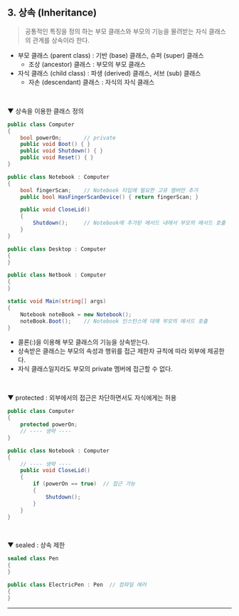 ## 3. 상속 (Inheritance)
> 공통적인 특징을 정의 하는 부모 클래스와 부모의 기능을 물려받는 자식 클래스의 관계를 상속이라 한다.
- 부모 클래스 (parent class) : 기반 (base) 클래스, 슈퍼 (super) 클래스
  - 조상 (ancestor) 클래스 : 부모의 부모 클래스
- 자식 클래스 (child class) : 파생 (derived) 클래스, 서브 (sub) 클래스
  - 자손 (descendant) 클래스 : 자식의 자식 클래스
<br>

▼ 상속을 이용한 클래스 정의
```csharp
public class Computer
{
    bool powerOn;       // private
    public void Boot() { }
    public void Shutdown() { }
    public void Reset() { }
}

public class Notebook : Computer
{
    bool fingerScan;    // Notebook 타입에 필요한 고유 멤버만 추가
    public bool HasFingerScanDevice() { return fingerScan; }

    public void CloseLid()
    {
        Shutdown();     // Notebook에 추가된 메서드 내에서 부모의 메서드 호출
    }
}

public class Desktop : Computer
{
}

public class Netbook : Computer
{
}

static void Main(string[] args)
{
    Notebook noteBook = new Notebook();
    noteBook.Boot();    // Notebook 인스턴스에 대해 부모의 메서드 호출
}
```
- 콜론(:)을 이용해 부모 클래스의 기능을 상속받는다.
- 상속받은 클래스는 부모의 속성과 행위를 접근 제한자 규칙에 따라 외부에 제공한다.
- 자식 클래스일지라도 부모의 private 멤버에 접근할 수 없다.
<br>

▼ protected : 외부에서의 접근은 차단하면서도 자식에게는 허용
```csharp
public class Computer
{
    protected powerOn;
    // ---- 생략 ----
}

public class Notebook : Computer
{
    // ---- 생략 ----
    public void CloseLid()
    {
        if (powerOn == true)  // 접근 가능
        {
            Shutdown();
        }
    }
}
```
<br>

▼ sealed : 상속 제한
```csharp
sealed class Pen
{
}

public class ElectricPen : Pen  // 컴파일 에러
{
}
```


****
<br>
